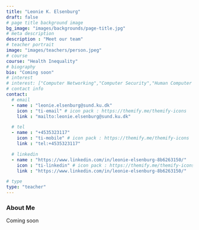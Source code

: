 ```yaml
---
title: "Leonie K. Elsenburg"
draft: false
# page title background image
bg_image: "images/backgrounds/page-title.jpg"
# meta description
description : "Meet our team"
# teacher portrait
image: "images/teachers/person.jpeg"
# course
course: "Health Inequality"
# biography
bio: "Coming soon"
# interest
# interest: ["Computer Networking","Computer Security","Human Computer Interfacing"]
# contact info
contact:
  # email
  - name : "leonie.elsenburg@sund.ku.dk"
    icon : "ti-email" # icon pack : https://themify.me/themify-icons
    link : "mailto:leonie.elsenburg@sund.ku.dk"

  # tel
  - name : "+4535323117"
    icon : "ti-mobile" # icon pack : https://themify.me/themify-icons
    link : "tel:+4535323117"

  # linkedin
  - name : "https://www.linkedin.com/in/leonie-elsenburg-8b6263150/"
    icon : "ti-linkedin" # icon pack : https://themify.me/themify-icons
    link : "https://www.linkedin.com/in/leonie-elsenburg-8b6263150/"

# type
type: "teacher"
---
```


### About Me

Coming soon